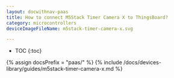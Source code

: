 ```yaml
---
layout: docwithnav-paas
title: How to connect M5Stack Timer Camera X to ThingsBoard?
category: microcontrollers
deviceImageFileName: m5stack-timer-camera-x.svg

---
```


* TOC
{:toc}

{% assign docsPrefix = "paas/" %}
{% include /docs/devices-library/guides/m5stack-timer-camera-x.md %}
